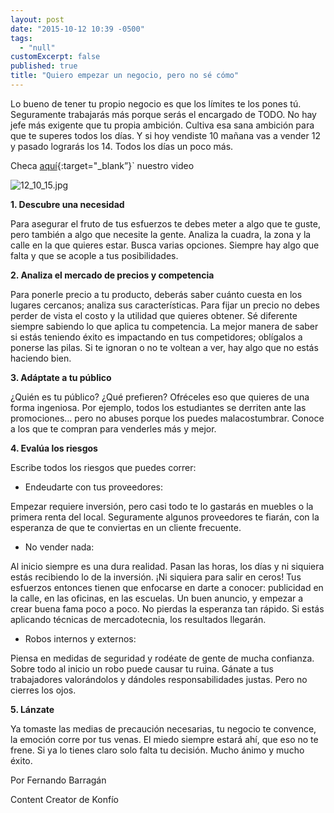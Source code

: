 ```yaml
---
layout: post
date: "2015-10-12 10:39 -0500"
tags: 
  - "null"
customExcerpt: false
published: true
title: "Quiero empezar un negocio, pero no sé cómo"
---
```






Lo bueno de tener tu propio negocio es que los límites te los pones tú. Seguramente trabajarás más porque serás el encargado de TODO. No hay jefe más exigente que tu propia ambición. Cultiva esa sana ambición para que te superes todos los días. Y si hoy vendiste 10 mañana vas a vender 12 y pasado lograrás los 14. Todos los días un poco más.

Checa [aquí](https://www.youtube.com/watch?v=0peQpJOSoQk){:target="_blank”}` nuestro video 

![12_10_15.jpg]({{site.baseurl}}/img/12_10_15.jpg)

**1.	Descubre una necesidad**

Para asegurar el fruto de tus esfuerzos te debes meter a algo que te guste, pero también a algo que necesite la gente. 
Analiza la cuadra, la zona y la calle en la que quieres estar. Busca varias opciones. Siempre hay algo que falta y que se acople a tus posibilidades. 

**2.	Analiza el mercado de precios y competencia**

Para ponerle precio a tu producto, deberás saber cuánto cuesta en los lugares cercanos; analiza sus características. Para fijar un precio no debes perder de vista el costo y la utilidad que quieres obtener.
Sé diferente siempre sabiendo lo que aplica tu competencia. La mejor manera de saber si estás teniendo éxito es impactando en tus competidores; oblígalos a ponerse las pilas. Si te ignoran o no te voltean a ver, hay algo que no estás haciendo bien.

**3.	Adáptate a tu público**

¿Quién es tu público? ¿Qué prefieren? Ofréceles eso que quieres de una forma ingeniosa. Por ejemplo, todos los estudiantes se derriten ante las promociones… pero no abuses porque los puedes malacostumbrar. Conoce a los que te compran para venderles más y mejor.

**4.	Evalúa los riesgos**

Escribe todos los riesgos que puedes correr:

- Endeudarte con tus proveedores:

Empezar requiere inversión, pero casi todo te lo gastarás en muebles o la primera renta del local. Seguramente algunos proveedores te fiarán, con la esperanza de que te conviertas en un cliente frecuente.

- No vender nada:

Al inicio siempre es una dura realidad. Pasan las horas, los días y ni siquiera estás recibiendo lo de la inversión. ¡Ni siquiera para salir en ceros! Tus esfuerzos entonces tienen que enfocarse en darte a conocer: publicidad en la calle, en las oficinas, en las escuelas. Un buen anuncio, y empezar a crear buena fama poco a poco. No pierdas la esperanza tan rápido. Si estás aplicando técnicas de mercadotecnia, los resultados llegarán.

- Robos internos y externos:

Piensa en medidas de seguridad y rodéate de gente de mucha confianza. Sobre todo al inicio un robo puede causar tu ruina. Gánate a tus trabajadores valorándolos y dándoles responsabilidades justas. Pero no cierres los ojos. 

**5.	Lánzate**

Ya tomaste las medias de precaución necesarias, tu negocio te convence, la emoción corre por tus venas. El miedo siempre estará ahí, que eso no te frene. Si ya lo tienes claro solo falta tu decisión. Mucho ánimo y mucho éxito.

Por Fernando Barragán

Content Creator de Konfío
